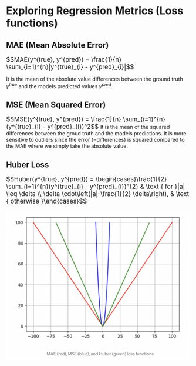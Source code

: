 # Exploring Regression Metrics (Loss functions)
## MAE (Mean Absolute Error)
<span style="font-size:1.2em;">
$$MAE(y^{true}, y^{pred}) = \frac{1}{n} \sum_{i=1}^{n}|y^{true}_{i} - y^{pred}_{i}|$$
</span>

It is the mean of the absolute value differences between the ground truth $y^{true}$ and the models predicted values $y^{pred}$.

## MSE (Mean Squared Error)
<span style="font-size:1.2em;">
$$MSE(y^{true}, y^{pred}) = \frac{1}{n} \sum_{i=1}^{n}(y^{true}_{i} - y^{pred}_{i})^2$$
</span>
It is the mean of the squared differences between the groud truth and the models predictions. It is more sensitive to outliers since the error (=differences) is squared compared to the MAE where we simply take the absolute value. 

## Huber Loss
<span style="font-size:1.2em;">
$$Huber(y^{true}, y^{pred}) = \begin{cases}\frac{1}{2} \sum_{i=1}^{n}(y^{true}_{i} - y^{pred}_{i})^{2} & \text { for }|a| \leq \delta \\ \delta \cdot\left(|a|-\frac{1}{2} \delta\right), & \text { otherwise }\end{cases}$$
</span>

![text](pics/comparison.png)